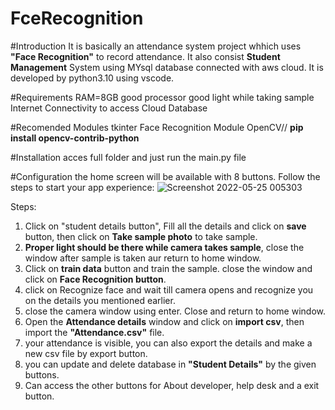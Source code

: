# FceRecognition

#Introduction
It is basically an attendance system project whhich uses **"Face Recognition"** to record attendance.
It also consist **Student Management** System using MYsql database connected with aws cloud.
It is developed by python3.10 using vscode.

#Requirements
RAM=8GB
good processor
good light while taking sample
Internet Connectivity to access Cloud Database

#Recomended Modules
tkinter 
Face Recognition Module
OpenCV// **pip install opencv-contrib-python**

#Installation
acces full folder and just run the main.py file

#Configuration
the home screen will be available with 8 buttons. Follow the steps to start your app experience:
![Screenshot 2022-05-25 005303](https://user-images.githubusercontent.com/105501094/170115962-c58292ff-c2e7-469f-93fe-4d2921d8906a.jpg)

Steps:
1. Click on "student details button", Fill all the details and click on **save** button, then click on **Take sample photo** to take sample.
2. **Proper light should be there while camera takes sample**, close the window after sample is taken aur return to home window.
3. Click on **train data** button and train the sample. close the window and click on **Face Recognition button**.
4. click on Recognize face and wait till camera opens and recognize you on the details you mentioned earlier.
5. close the camera window using enter. Close and return to home window.
6. Open the **Attendance details** window and click on **import csv**, then import the **"Attendance.csv"** file.
7. your attendance is visible, you can also export the details and make a new csv file by export button.
8. you can update and delete database in **"Student Details"** by the given buttons.
9. Can access the other buttons for About developer, help desk and a exit button.



